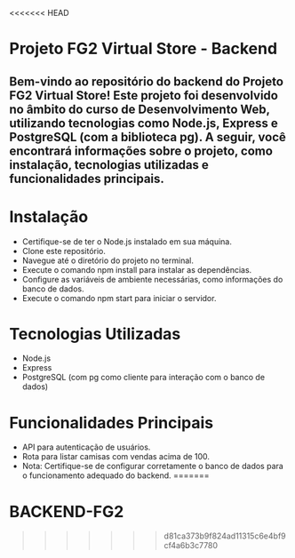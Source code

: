 <<<<<<< HEAD
# Projeto FG2 Virtual Store - Backend
## Bem-vindo ao repositório do backend do Projeto FG2 Virtual Store! Este projeto foi desenvolvido no âmbito do curso de Desenvolvimento Web, utilizando tecnologias como Node.js, Express e PostgreSQL (com a biblioteca pg). A seguir, você encontrará informações sobre o projeto, como instalação, tecnologias utilizadas e funcionalidades principais.

# Instalação
- Certifique-se de ter o Node.js instalado em sua máquina.
- Clone este repositório.
- Navegue até o diretório do projeto no terminal.
- Execute o comando npm install para instalar as dependências.
- Configure as variáveis de ambiente necessárias, como informações do banco de dados.
- Execute o comando npm start para iniciar o servidor.
# Tecnologias Utilizadas
- Node.js
- Express
- PostgreSQL (com pg como cliente para interação com o banco de dados)
# Funcionalidades Principais
- API para autenticação de usuários.
- Rota para listar camisas com vendas acima de 100.
- Nota: Certifique-se de configurar corretamente o banco de dados para o funcionamento adequado do backend.
=======
# BACKEND-FG2
>>>>>>> d81ca373b9f824ad11315c6e4bf9cf4a6b3c7780
